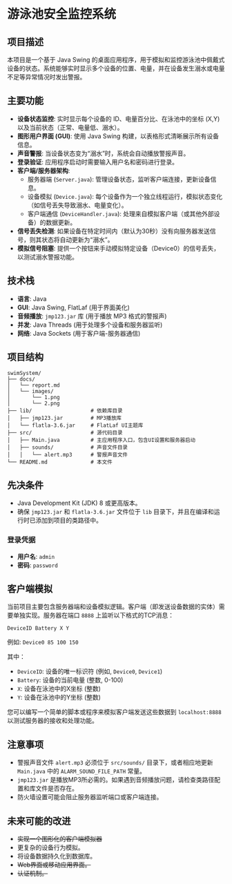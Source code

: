 # 游泳池安全监控系统

## 项目描述

本项目是一个基于 Java Swing 的桌面应用程序，用于模拟和监控游泳池中佩戴式设备的状态。系统能够实时显示多个设备的位置、电量，并在设备发生溺水或电量不足等异常情况时发出警报。

## 主要功能

*   **设备状态监控**: 实时显示每个设备的 ID、电量百分比、在泳池中的坐标 (X,Y) 以及当前状态（正常、电量低、溺水）。
*   **图形用户界面 (GUI)**: 使用 Java Swing 构建，以表格形式清晰展示所有设备信息。
*   **声音警报**: 当设备状态变为“溺水”时，系统会自动播放警报声音。
*   **登录验证**: 应用程序启动时需要输入用户名和密码进行登录。
*   **客户端/服务器架构**:
    *   服务器端 (`Server.java`): 管理设备状态，监听客户端连接，更新设备信息。
    *   设备模拟 (`Device.java`): 每个设备作为一个独立线程运行，模拟状态变化（如信号丢失导致溺水、电量变化）。
    *   客户端通信 (`DeviceHandler.java`): 处理来自模拟客户端（或其他外部设备）的数据更新。
*   **信号丢失检测**: 如果设备在特定时间内（默认为30秒）没有向服务器发送信号，则其状态将自动更新为“溺水”。
*   **模拟信号阻塞**: 提供一个按钮来手动模拟特定设备（Device0）的信号丢失，以测试溺水警报功能。

## 技术栈

*   **语言**: Java
*   **GUI**: Java Swing, FlatLaf (用于界面美化)
*   **音频播放**: `jmp123.jar` 库 (用于播放 MP3 格式的警报声)
*   **并发**: Java Threads (用于处理多个设备和服务器监听)
*   **网络**: Java Sockets (用于客户端-服务器通信)

## 项目结构

```
swimSystem/
├── docs/
│   └── report.md
│   └── images/
│       └── 1.png
│       └── 2.png
├── lib/                   # 依赖库目录
│   ├── jmp123.jar         # MP3播放库
│   └── flatla-3.6.jar     # FlatLaf UI主题库
├── src/                   # 源代码目录
│   ├── Main.java          # 主应用程序入口，包含UI设置和服务器启动
│   ├── sounds/            # 声音文件目录
│   │   └── alert.mp3      # 警报声音文件
└── README.md              # 本文件
```

## 先决条件

*   Java Development Kit (JDK) 8 或更高版本。
*   确保 `jmp123.jar` 和 `flatla-3.6.jar` 文件位于 `lib` 目录下，并且在编译和运行时已添加到项目的类路径中。


### 登录凭据

*   **用户名**: `admin`
*   **密码**: `password`

## 客户端模拟

当前项目主要包含服务器端和设备模拟逻辑。客户端（即发送设备数据的实体）需要单独实现。服务器在端口 `8888` 上监听以下格式的TCP消息：

`DeviceID Battery X Y`

例如: `Device0 85 100 150`

其中：
*   `DeviceID`: 设备的唯一标识符 (例如, `Device0`, `Device1`)
*   `Battery`: 设备的当前电量 (整数, 0-100)
*   `X`: 设备在泳池中的X坐标 (整数)
*   `Y`: 设备在泳池中的Y坐标 (整数)

您可以编写一个简单的脚本或程序来模拟客户端发送这些数据到 `localhost:8888` 以测试服务器的接收和处理功能。

## 注意事项

*   警报声音文件 `alert.mp3` 必须位于 `src/sounds/` 目录下，或者相应地更新 `Main.java` 中的 `ALARM_SOUND_FILE_PATH` 常量。
*   `jmp123.jar` 是播放MP3所必需的。如果遇到音频播放问题，请检查类路径配置和库文件是否存在。
*   防火墙设置可能会阻止服务器监听端口或客户端连接。

## 未来可能的改进

*   ~~实现一个图形化的客户端模拟器~~
*   更复杂的设备行为模拟。
*   将设备数据持久化到数据库。
*   ~~Web界面或移动应用界面。~~
*   ~~认证机制。~~